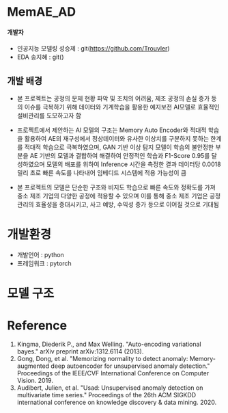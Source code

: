 # MemAE_AD
#### 개발자
- 인공지능 모델링 성승제 : git(https://github.com/Trouvler)
- EDA 송지혜 : git()
## 개발 배경
*  본 프로젝트는 공정의 문제 현황 파악 및 조치의 어려움, 제조 공정의 손실 증가 등의 이슈를 극복하기 위해 데이터와 기계학습을 활용한 예지보전 AI모델로 효율적인 설비관리를 도모하고자 함

* 프로젝트에서 제안하는 AI 모델의 구조는 Memory Auto Encoder와 적대적 학습을 활용하여 AE의 재구성에서 정상데이터와 유사한 이상치를 구분하지 못하는 한계를 적대적 학습으로 극복하였으며, GAN 기반 이상 탐지 모델이 학습의 불안정한 부분을 AE 기반의 모델과 결합하여 해결하여 안정적인 학습과 F1-Score 0.95를 달성하였으며 모델의 배포를 위하여 Inference 시간을 측정한 결과 데이터당 0.0018밀리 초로 빠른 속도를 나타내어 임베디드 시스템에 적용 가능성이 큼

* 본 프로젝트의 모델은 단순한 구조와 비지도 학습으로 빠른 속도와 정확도를 가져 중소 제조 기업의 다양한 공정에 적용할 수 있으며 이를 통해 중소 제조 기업은 공정 관리의 효율성을 증대시키고, 사고 예방, 수익성 증가 등으로 이어질 것으로 기대됨  

# 개발환경
- 개발언어 : python
- 프레임워크 : pytorch

# 모델 구조


# Reference
1. Kingma, Diederik P., and Max Welling. "Auto-encoding variational bayes." arXiv preprint arXiv:1312.6114 (2013).
2. Gong, Dong, et al. "Memorizing normality to detect anomaly: Memory-augmented deep autoencoder for unsupervised anomaly detection." Proceedings of the IEEE/CVF International Conference on Computer Vision. 2019.
3. Audibert, Julien, et al. "Usad: Unsupervised anomaly detection on multivariate time series." Proceedings of the 26th ACM SIGKDD international conference on knowledge discovery & data mining. 2020.
